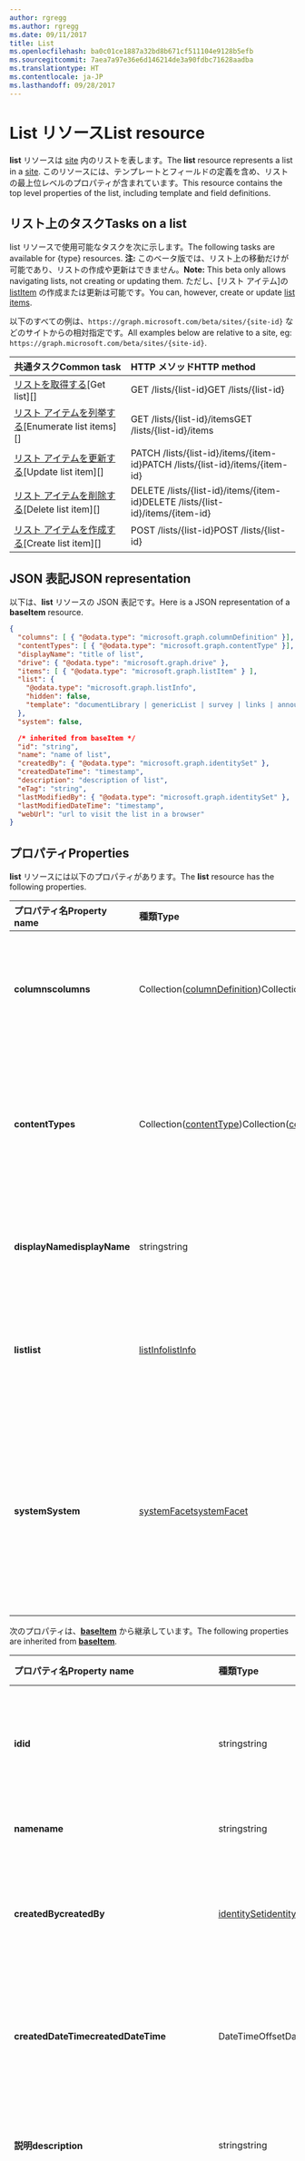 ```yaml
---
author: rgregg
ms.author: rgregg
ms.date: 09/11/2017
title: List
ms.openlocfilehash: ba0c01ce1887a32bd8b671cf511104e9128b5efb
ms.sourcegitcommit: 7aea7a97e36e6d146214de3a90fdbc71628aadba
ms.translationtype: HT
ms.contentlocale: ja-JP
ms.lasthandoff: 09/28/2017
---
```

# <a name="list-resource"></a><span data-ttu-id="d3007-102">List リソース</span><span class="sxs-lookup"><span data-stu-id="d3007-102">List resource</span></span>

<span data-ttu-id="d3007-103">**list** リソースは [site][] 内のリストを表します。</span><span class="sxs-lookup"><span data-stu-id="d3007-103">The **list** resource represents a list in a [site][].</span></span>
<span data-ttu-id="d3007-104">このリソースには、テンプレートとフィールドの定義を含め、リストの最上位レベルのプロパティが含まれています。</span><span class="sxs-lookup"><span data-stu-id="d3007-104">This resource contains the top level properties of the list, including template and field definitions.</span></span>

## <a name="tasks-on-a-list"></a><span data-ttu-id="d3007-105">リスト上のタスク</span><span class="sxs-lookup"><span data-stu-id="d3007-105">Tasks on a list</span></span>

<span data-ttu-id="d3007-106">list リソースで使用可能なタスクを次に示します。</span><span class="sxs-lookup"><span data-stu-id="d3007-106">The following tasks are available for {type} resources.</span></span>
<span data-ttu-id="d3007-107">**注:** このベータ版では、リスト上の移動だけが可能であり、リストの作成や更新はできません。</span><span class="sxs-lookup"><span data-stu-id="d3007-107">**Note:** This beta only allows navigating lists, not creating or updating them.</span></span>
<span data-ttu-id="d3007-108">ただし、[リスト アイテム]の [listItem] の作成または更新は可能です。</span><span class="sxs-lookup"><span data-stu-id="d3007-108">You can, however, create or update [list items][listItem].</span></span>

<span data-ttu-id="d3007-109">以下のすべての例は、`https://graph.microsoft.com/beta/sites/{site-id}` などのサイトからの相対指定です。</span><span class="sxs-lookup"><span data-stu-id="d3007-109">All examples below are relative to a site, eg: `https://graph.microsoft.com/beta/sites/{site-id}`.</span></span>

| <span data-ttu-id="d3007-110">共通タスク</span><span class="sxs-lookup"><span data-stu-id="d3007-110">Common task</span></span>               | <span data-ttu-id="d3007-111">HTTP メソッド</span><span class="sxs-lookup"><span data-stu-id="d3007-111">HTTP method</span></span>
|:--------------------------|:------------------------------
| <span data-ttu-id="d3007-112">[リストを取得する][]</span><span class="sxs-lookup"><span data-stu-id="d3007-112">[Get list][]</span></span>              | <span data-ttu-id="d3007-113">GET /lists/{list-id}</span><span class="sxs-lookup"><span data-stu-id="d3007-113">GET /lists/{list-id}</span></span>
| <span data-ttu-id="d3007-114">[リスト アイテムを列挙する][]</span><span class="sxs-lookup"><span data-stu-id="d3007-114">[Enumerate list items][]</span></span>  | <span data-ttu-id="d3007-115">GET /lists/{list-id}/items</span><span class="sxs-lookup"><span data-stu-id="d3007-115">GET /lists/{list-id}/items</span></span>
| <span data-ttu-id="d3007-116">[リスト アイテムを更新する][]</span><span class="sxs-lookup"><span data-stu-id="d3007-116">[Update list item][]</span></span>      | <span data-ttu-id="d3007-117">PATCH /lists/{list-id}/items/{item-id}</span><span class="sxs-lookup"><span data-stu-id="d3007-117">PATCH /lists/{list-id}/items/{item-id}</span></span>
| <span data-ttu-id="d3007-118">[リスト アイテムを削除する][]</span><span class="sxs-lookup"><span data-stu-id="d3007-118">[Delete list item][]</span></span>      | <span data-ttu-id="d3007-119">DELETE /lists/{list-id}/items/{item-id}</span><span class="sxs-lookup"><span data-stu-id="d3007-119">DELETE /lists/{list-id}/items/{item-id}</span></span>
| <span data-ttu-id="d3007-120">[リスト アイテムを作成する][]</span><span class="sxs-lookup"><span data-stu-id="d3007-120">[Create list item][]</span></span>      | <span data-ttu-id="d3007-121">POST /lists/{list-id}</span><span class="sxs-lookup"><span data-stu-id="d3007-121">POST /lists/{list-id}</span></span>

[リストを取得する]: ../api/list_get.md
[リスト アイテムを列挙する]: ../api/listitem_list.md
[リスト アイテムを更新する]: ../api/listItem_update.md
[リスト アイテムを削除する]: ../api/listItem_delete.md
[リスト アイテムを作成する]: ../api/listItem_create.md

## <a name="json-representation"></a><span data-ttu-id="d3007-127">JSON 表記</span><span class="sxs-lookup"><span data-stu-id="d3007-127">JSON representation</span></span>

<span data-ttu-id="d3007-128">以下は、**list** リソースの JSON 表記です。</span><span class="sxs-lookup"><span data-stu-id="d3007-128">Here is a JSON representation of a **baseItem** resource.</span></span>

<!-- { "blockType": "resource", 
       "@odata.type": "microsoft.graph.list",
       "keyProperty": "id", 
       "optionalProperties": [ "items", "drive"] } -->

```json
{
  "columns": [ { "@odata.type": "microsoft.graph.columnDefinition" }],
  "contentTypes": [ { "@odata.type": "microsoft.graph.contentType" }],
  "displayName": "title of list",
  "drive": { "@odata.type": "microsoft.graph.drive" },
  "items": [ { "@odata.type": "microsoft.graph.listItem" } ],
  "list": {
    "@odata.type": "microsoft.graph.listInfo",
    "hidden": false,
    "template": "documentLibrary | genericList | survey | links | announcements | contacts ..."
  },
  "system": false,

  /* inherited from baseItem */
  "id": "string",
  "name": "name of list",
  "createdBy": { "@odata.type": "microsoft.graph.identitySet" },
  "createdDateTime": "timestamp",
  "description": "description of list",
  "eTag": "string",
  "lastModifiedBy": { "@odata.type": "microsoft.graph.identitySet" },
  "lastModifiedDateTime": "timestamp",
  "webUrl": "url to visit the list in a browser"
}
```

## <a name="properties"></a><span data-ttu-id="d3007-129">プロパティ</span><span class="sxs-lookup"><span data-stu-id="d3007-129">Properties</span></span>

<span data-ttu-id="d3007-130">**list** リソースには以下のプロパティがあります。</span><span class="sxs-lookup"><span data-stu-id="d3007-130">The **list** resource has the following properties.</span></span>

| <span data-ttu-id="d3007-131">プロパティ名</span><span class="sxs-lookup"><span data-stu-id="d3007-131">Property name</span></span>    | <span data-ttu-id="d3007-132">種類</span><span class="sxs-lookup"><span data-stu-id="d3007-132">Type</span></span>                             | <span data-ttu-id="d3007-133">説明</span><span class="sxs-lookup"><span data-stu-id="d3007-133">Description</span></span>
|:-----------------|:---------------------------------|:---------------------------
| <span data-ttu-id="d3007-134">**columns**</span><span class="sxs-lookup"><span data-stu-id="d3007-134">**columns**</span></span>      | <span data-ttu-id="d3007-135">Collection([columnDefinition][])</span><span class="sxs-lookup"><span data-stu-id="d3007-135">Collection([columnDefinition][])</span></span> | <span data-ttu-id="d3007-136">このリストのフィールド定義のコレクションです。</span><span class="sxs-lookup"><span data-stu-id="d3007-136">The collection of field definitions for this list.</span></span>
| <span data-ttu-id="d3007-137">**contentTypes**</span><span class="sxs-lookup"><span data-stu-id="d3007-137"><ContentTypes></span></span> | <span data-ttu-id="d3007-138">Collection([contentType][])</span><span class="sxs-lookup"><span data-stu-id="d3007-138">Collection([contentType][])</span></span>      | <span data-ttu-id="d3007-139">このリスト内に存在するコンテンツ タイプのコレクションです。</span><span class="sxs-lookup"><span data-stu-id="d3007-139">The collection of content types present in this list.</span></span>
| <span data-ttu-id="d3007-140">**displayName**</span><span class="sxs-lookup"><span data-stu-id="d3007-140">**displayName**</span></span>  | <span data-ttu-id="d3007-141">string</span><span class="sxs-lookup"><span data-stu-id="d3007-141">string</span></span>                           | <span data-ttu-id="d3007-142">リストの表示可能なタイトルです。</span><span class="sxs-lookup"><span data-stu-id="d3007-142">The previous title of the list.</span></span>
| <span data-ttu-id="d3007-143">**list**</span><span class="sxs-lookup"><span data-stu-id="d3007-143">**list**</span></span>         | <span data-ttu-id="d3007-144">[listInfo][]</span><span class="sxs-lookup"><span data-stu-id="d3007-144">[listInfo][]</span></span>                     | <span data-ttu-id="d3007-145">リストに関する追加の詳細を示します。</span><span class="sxs-lookup"><span data-stu-id="d3007-145">Provides additional details about the list.</span></span>
| <span data-ttu-id="d3007-146">**system**</span><span class="sxs-lookup"><span data-stu-id="d3007-146">**System**</span></span>       | <span data-ttu-id="d3007-147">[systemFacet][]</span><span class="sxs-lookup"><span data-stu-id="d3007-147">[systemFacet][]</span></span>                  | <span data-ttu-id="d3007-148">存在する場合は、これがシステム管理のリストであることを示しています。</span><span class="sxs-lookup"><span data-stu-id="d3007-148">If present, indicates that this is a system-managed list.</span></span> <span data-ttu-id="d3007-149">読み取り専用です。</span><span class="sxs-lookup"><span data-stu-id="d3007-149">Read-only.</span></span>

<span data-ttu-id="d3007-150">次のプロパティは、**[baseItem][]** から継承しています。</span><span class="sxs-lookup"><span data-stu-id="d3007-150">The following properties are inherited from **[baseItem][]**.</span></span>

| <span data-ttu-id="d3007-151">プロパティ名</span><span class="sxs-lookup"><span data-stu-id="d3007-151">Property name</span></span>            | <span data-ttu-id="d3007-152">種類</span><span class="sxs-lookup"><span data-stu-id="d3007-152">Type</span></span>             | <span data-ttu-id="d3007-153">説明</span><span class="sxs-lookup"><span data-stu-id="d3007-153">Description</span></span>
|:-------------------------|:-----------------|:-------------------------------
| <span data-ttu-id="d3007-154">**id**</span><span class="sxs-lookup"><span data-stu-id="d3007-154">**id**</span></span>                   | <span data-ttu-id="d3007-155">string</span><span class="sxs-lookup"><span data-stu-id="d3007-155">string</span></span>           | <span data-ttu-id="d3007-p104">アイテムの一意識別子。読み取り専用です。</span><span class="sxs-lookup"><span data-stu-id="d3007-p104">The unique identifier of the item. Read-only.</span></span>
| <span data-ttu-id="d3007-158">**name**</span><span class="sxs-lookup"><span data-stu-id="d3007-158">**name**</span></span>                 | <span data-ttu-id="d3007-159">string</span><span class="sxs-lookup"><span data-stu-id="d3007-159">string</span></span>           | <span data-ttu-id="d3007-160">アイテムの名前。</span><span class="sxs-lookup"><span data-stu-id="d3007-160">The name of the item.</span></span>
| <span data-ttu-id="d3007-161">**createdBy**</span><span class="sxs-lookup"><span data-stu-id="d3007-161">**createdBy**</span></span>            | <span data-ttu-id="d3007-162">[identitySet][]</span><span class="sxs-lookup"><span data-stu-id="d3007-162">[identitySet][]</span></span>  | <span data-ttu-id="d3007-163">このアイテムの作成者の ID です。</span><span class="sxs-lookup"><span data-stu-id="d3007-163">Identity of the creator of this item.</span></span> <span data-ttu-id="d3007-164">読み取り専用です。</span><span class="sxs-lookup"><span data-stu-id="d3007-164">Read-only.</span></span>
| <span data-ttu-id="d3007-165">**createdDateTime**</span><span class="sxs-lookup"><span data-stu-id="d3007-165">**createdDateTime**</span></span>      | <span data-ttu-id="d3007-166">DateTimeOffset</span><span class="sxs-lookup"><span data-stu-id="d3007-166">DateTimeOffset</span></span>   | <span data-ttu-id="d3007-p106">アイテムが作成された日時。読み取り専用です。</span><span class="sxs-lookup"><span data-stu-id="d3007-p106">The date and time the item was created. Read-only.</span></span>
| <span data-ttu-id="d3007-169">**説明**</span><span class="sxs-lookup"><span data-stu-id="d3007-169">**description**</span></span>          | <span data-ttu-id="d3007-170">string</span><span class="sxs-lookup"><span data-stu-id="d3007-170">string</span></span>           | <span data-ttu-id="d3007-171">アイテムの説明テキストです。</span><span class="sxs-lookup"><span data-stu-id="d3007-171">The descriptive text for the site.</span></span>
| <span data-ttu-id="d3007-172">**lastModifiedBy**</span><span class="sxs-lookup"><span data-stu-id="d3007-172">**lastModifiedBy**</span></span>       | <span data-ttu-id="d3007-173">[identitySet][]</span><span class="sxs-lookup"><span data-stu-id="d3007-173">[identitySet][]</span></span>  | <span data-ttu-id="d3007-174">このアイテムの最終変更者の ID です。</span><span class="sxs-lookup"><span data-stu-id="d3007-174">Identity of the last modifier of this item.</span></span> <span data-ttu-id="d3007-175">読み取り専用です。</span><span class="sxs-lookup"><span data-stu-id="d3007-175">Read-only.</span></span>
| <span data-ttu-id="d3007-176">**lastModifiedDateTime**</span><span class="sxs-lookup"><span data-stu-id="d3007-176">**lastModifiedDateTime**</span></span> | <span data-ttu-id="d3007-177">DateTimeOffset</span><span class="sxs-lookup"><span data-stu-id="d3007-177">DateTimeOffset</span></span>   | <span data-ttu-id="d3007-p108">アイテムが最後に変更された日時。読み取り専用です。</span><span class="sxs-lookup"><span data-stu-id="d3007-p108">The date and time the item was last modified. Read-only.</span></span>
| <span data-ttu-id="d3007-180">**webUrl**</span><span class="sxs-lookup"><span data-stu-id="d3007-180">**webUrl**</span></span>               | <span data-ttu-id="d3007-181">string (URL)</span><span class="sxs-lookup"><span data-stu-id="d3007-181">string (url)</span></span>     | <span data-ttu-id="d3007-p109">ブラウザーでアイテムを表示する URL。読み取り専用です。</span><span class="sxs-lookup"><span data-stu-id="d3007-p109">URL that displays the item in the browser. Read-only.</span></span>

## <a name="relationships"></a><span data-ttu-id="d3007-184">リレーションシップ</span><span class="sxs-lookup"><span data-stu-id="d3007-184">Relationships</span></span>

<span data-ttu-id="d3007-185">**list** リソースには、他のリソースと次のような関係があります。</span><span class="sxs-lookup"><span data-stu-id="d3007-185">The **list** resource has the following relationships to other resources.</span></span>

| <span data-ttu-id="d3007-186">リレーションシップ名</span><span class="sxs-lookup"><span data-stu-id="d3007-186">Relationship name</span></span> | <span data-ttu-id="d3007-187">種類</span><span class="sxs-lookup"><span data-stu-id="d3007-187">Type</span></span>                        | <span data-ttu-id="d3007-188">説明</span><span class="sxs-lookup"><span data-stu-id="d3007-188">Description</span></span>
|:------------------|:----------------------------|:------------------------------
| <span data-ttu-id="d3007-189">**ドライブ**</span><span class="sxs-lookup"><span data-stu-id="d3007-189">**drive**</span></span>         | <span data-ttu-id="d3007-190">[drive][]</span><span class="sxs-lookup"><span data-stu-id="d3007-190">[drive][]</span></span>                   | <span data-ttu-id="d3007-191">ドキュメント ライブラリにのみ存在します。</span><span class="sxs-lookup"><span data-stu-id="d3007-191">Only present on document libraries.</span></span> <span data-ttu-id="d3007-192">[driveItems][driveItem] を含む [drive][] リソースとしてリストにアクセスできます。</span><span class="sxs-lookup"><span data-stu-id="d3007-192">Allows access to the list as a [drive][] resource with [driveItems][driveItem].</span></span>
| <span data-ttu-id="d3007-193">**items**</span><span class="sxs-lookup"><span data-stu-id="d3007-193">**items**</span></span>         | <span data-ttu-id="d3007-194">Collection([listItem][])</span><span class="sxs-lookup"><span data-stu-id="d3007-194">Collection([listItem][])</span></span>    | <span data-ttu-id="d3007-195">リストに含まれているすべてのアイテム。</span><span class="sxs-lookup"><span data-stu-id="d3007-195">All items contained in the drive.</span></span>

[baseItem]: baseItem.md
[contentType]: contentType.md
[drive]: drive.md
[driveItem]: driveItem.md
[columnDefinition]: columnDefinition.md
[identitySet]: identitySet.md
[listInfo]: listInfo.md
[listItem]: listItem.md
[site]: site.md
[systemFacet]: systemFacet.md

<!-- {
  "type": "#page.annotation",
  "description": "",
  "keywords": "",
  "section": "documentation",
  "tocPath": "Resources/Lists",
  "tocBookmarks": {
    "Lists": "#"
  }
} -->
